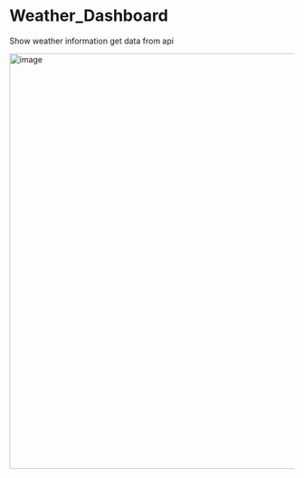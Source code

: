 # Weather_Dashboard
Show weather information get data from api

<img width="1320" height="734" alt="image" src="https://github.com/user-attachments/assets/91f5c3b8-9cda-402e-a20c-9ee06995987b" />
